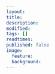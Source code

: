 ```yaml
---
layout: 
title: 
description: 
modified: 
tags: []
readtimes: 
published: false
image:
  feature: 
  background: 
---
```

